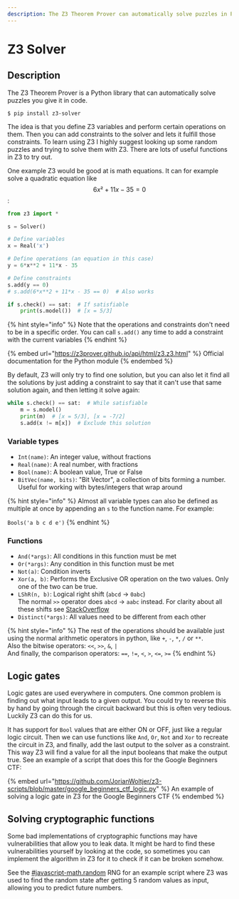 ```yaml
---
description: The Z3 Theorem Prover can automatically solve puzzles in Python
---
```


# Z3 Solver

## Description

The Z3 Theorem Prover is a Python library that can automatically solve puzzles you give it in code.&#x20;

```shell-session
$ pip install z3-solver
```

The idea is that you define Z3 variables and perform certain operations on them. Then you can add constraints to the solver and lets it fulfill those constraints. To learn using Z3 I highly suggest looking up some random puzzles and trying to solve them with Z3. There are lots of useful functions in Z3 to try out.&#x20;

One example Z3 would be good at is math equations. It can for example solve a quadratic equation like $$6x² + 11x - 35 = 0$$:

```python
from z3 import *

s = Solver()

# Define variables
x = Real('x')

# Define operations (an equation in this case)
y = 6*x**2 + 11*x - 35

# Define constraints
s.add(y == 0)
# s.add(6*x**2 + 11*x - 35 == 0)  # Also works

if s.check() == sat:  # If satisfiable
    print(s.model())  # [x = 5/3]
```

{% hint style="info" %}
Note that the operations and constraints don't need to be in a specific order. You can call `s.add()` any time to add a constraint with the current variables
{% endhint %}

{% embed url="https://z3prover.github.io/api/html/z3.z3.html" %}
Official documentation for the Python module
{% endembed %}

By default, Z3 will only try to find one solution, but you can also let it find all the solutions by just adding a constraint to say that it can't use that same solution again, and then letting it solve again:

```python
while s.check() == sat:  # While satisfiable
    m = s.model()
    print(m)  # [x = 5/3], [x = -7/2]
    s.add(x != m[x])  # Exclude this solution
```

### Variable types

* `Int(name)`: An integer value, without fractions
* `Real(name)`: A real number, with fractions
* `Bool(name)`: A boolean value, True or False
* `BitVec(name, bits)`: "Bit Vector", a collection of bits forming a number. Useful for working with bytes/integers that wrap around

{% hint style="info" %}
Almost all variable types can also be defined as multiple at once by appending an `s` to the function name. For example:

`Bools('a b c d e')`
{% endhint %}

### Functions

* `And(*args)`: All conditions in this function must be met
* `Or(*args)`: Any condition in this function must be met
* `Not(a)`: Condition inverts
* `Xor(a, b)`: Performs the Exclusive OR operation on the two values. Only one of the two can be true.&#x20;
* `LShR(n, b)`: Logical right shift (`abcd` -> `0abc`)\
  The normal `>>` operator does `abcd` -> `aabc` instead. For clarity about all these shifts see [StackOverflow](https://stackoverflow.com/a/44695162/10508498)
* `Distinct(*args)`: All values need to be different from each other

{% hint style="info" %}
The rest of the operations should be available just using the normal arithmetic operators in python, like `+`, `-`, `*`, `/` or `**`. \
Also the bitwise operators: `<<`, `>>`, `&`, `|`\
And finally, the comparison operators: `==`, `!=`, `<`, `>`, `<=`, `>=`
{% endhint %}

## Logic gates

Logic gates are used everywhere in computers. One common problem is finding out what input leads to a given output. You could try to reverse this by hand by going through the circuit backward but this is often very tedious. Luckily Z3 can do this for us.

It has support for `Bool` values that are either ON or OFF, just like a regular logic circuit. Then we can use functions like `And`, `Or`, `Not` and `Xor` to recreate the circuit in Z3, and finally, add the last output to the solver as a constraint. This way Z3 will find a value for all the input booleans that make the output true. See an example of a script that does this for the Google Beginners CTF:

{% embed url="https://github.com/JorianWoltjer/z3-scripts/blob/master/google_beginners_ctf_logic.py" %}
An example of solving a logic gate in Z3 for the Google Beginners CTF
{% endembed %}

## Solving cryptographic functions

Some bad implementations of cryptographic functions may have vulnerabilities that allow you to leak data. It might be hard to find these vulnerabilities yourself by looking at the code, so sometimes you can implement the algorithm in Z3 for it to check if it can be broken somehow.&#x20;

See the [#javascript-math.random](../pseudo-random-number-generators-prng.md#javascript-math.random "mention") RNG for an example script where Z3 was used to find the random state after getting 5 random values as input, allowing you to predict future numbers.&#x20;
